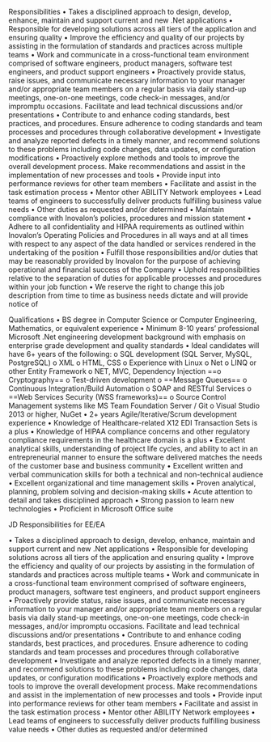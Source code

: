 Responsibilities
• Takes a disciplined approach to design, develop, enhance, maintain and support current and new .Net applications
• Responsible for developing solutions across all tiers of the application and ensuring quality
• Improve the efficiency and quality of our projects by assisting in the formulation of standards and practices across multiple teams
• Work and communicate in a cross-functional team environment comprised of software engineers, product managers, software test engineers, and product support engineers
• Proactively provide status, raise issues, and communicate necessary information to your manager and/or appropriate team members on a regular basis via daily stand-up meetings, one-on-one meetings, code check-in messages, and/or impromptu occasions. Facilitate and lead technical discussions and/or presentations
• Contribute to and enhance coding standards, best practices, and procedures. Ensure adherence to coding standards and team processes and procedures through collaborative development
• Investigate and analyze reported defects in a timely manner, and recommend solutions to these problems including code changes, data updates, or configuration modifications
• Proactively explore methods and tools to improve the overall development process. Make recommendations and assist in the implementation of new processes and tools
• Provide input into performance reviews for other team members
• Facilitate and assist in the task estimation process
• Mentor other ABILITY Network employees
• Lead teams of engineers to successfully deliver products fulfilling business value needs
• Other duties as requested and/or determined
• Maintain compliance with Inovalon’s policies, procedures and mission statement
• Adhere to all confidentiality and HIPAA requirements as outlined within Inovalon’s Operating Policies and Procedures in all ways and at all times with respect to any aspect of the data handled or services rendered in the undertaking of the position
• Fulfill those responsibilities and/or duties that may be reasonably provided by Inovalon for the purpose of achieving operational and financial success of the Company
• Uphold responsibilities relative to the separation of duties for applicable processes and procedures within your job function
• We reserve the right to change this job description from time to time as business needs dictate and will provide notice of

Qualifications
• BS degree in Computer Science or Computer Engineering, Mathematics, or equivalent experience
• Minimum 8-10 years’ professional Microsoft .Net engineering development background with emphasis on enterprise grade development and quality standards
• Ideal candidates will have 6+ years of the following:
o SQL development (SQL Server, MySQL, PostgreSQL)
o XML
o HTML, CSS
o Experience with Linux
o Net
o LINQ or other Entity Framework
o NET, MVC, Dependency Injection
==o Cryptography==
o Test-driven development
o ==Message Queues==
o Continuous Integration/Build Automation
o SOAP and RESTful Services
o ==Web Services Security (WSS frameworks)==
o Source Control Management systems like MS Team Foundation Server / Git
o Visual Studio 2013 or higher, NuGet
• 2+ years Agile/Iterative/Scrum development experience
• Knowledge of Healthcare-related X12 EDI Transaction Sets is a plus
• Knowledge of HIPAA compliance concerns and other regulatory compliance requirements in the healthcare domain is a plus
• Excellent analytical skills, understanding of project life cycles, and ability to act in an entrepreneurial manner to ensure the software delivered matches the needs of the customer base and business community
• Excellent written and verbal communication skills for both a technical and non-technical audience
• Excellent organizational and time management skills
• Proven analytical, planning, problem solving and decision-making skills
• Acute attention to detail and takes disciplined approach
• Strong passion to learn new technologies
• Proficient in Microsoft Office suite

JD Responsibilities for EE/EA 

• Takes a disciplined approach to design, develop, enhance, maintain and support current and new .Net applications
• Responsible for developing solutions across all tiers of the application and ensuring quality
• Improve the efficiency and quality of our projects by assisting in the formulation of standards and practices across multiple teams
• Work and communicate in a cross-functional team environment comprised of software engineers, product managers, software test engineers, and product support engineers
• Proactively provide status, raise issues, and communicate necessary information to your manager and/or appropriate team members on a regular basis via daily stand-up meetings, one-on-one meetings, code check-in messages, and/or impromptu occasions. Facilitate and lead technical discussions and/or presentations
• Contribute to and enhance coding standards, best practices, and procedures. Ensure adherence to coding standards and team processes and procedures through collaborative development
• Investigate and analyze reported defects in a timely manner, and recommend solutions to these problems including code changes, data updates, or configuration modifications
• Proactively explore methods and tools to improve the overall development process. Make recommendations and assist in the implementation of new processes and tools
• Provide input into performance reviews for other team members
• Facilitate and assist in the task estimation process
• Mentor other ABILITY Network employees
• Lead teams of engineers to successfully deliver products fulfilling business value needs
• Other duties as requested and/or determined